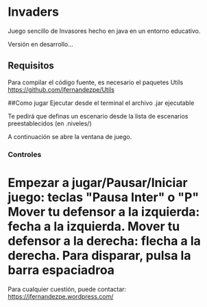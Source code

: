 # Invaders
Juego sencillo de Invasores hecho en java en un entorno educativo.

Versión en desarrollo...

## Requisitos
Para compilar el código fuente, es necesario el paquetes Utils
https://github.com/jfernandezpe/Utils

##Como jugar
Ejecutar desde el terminal el archivo .jar ejecutable

Te pedirá que definas un escenario desde la lista de escenarios preestablecidos (en .niveles/)

A continuación se abre la ventana de juego.

### Controles
Empezar a jugar/Pausar/Iniciar juego: teclas "Pausa Inter" o "P"
Mover tu defensor a la izquierda: fecha a la izquierda.
Mover tu defensor a la derecha: flecha a la derecha.
Para disparar, pulsa la barra espaciadroa
=======

Para cualquier cuestión, puede contactar: https://jfernandezpe.wordpress.com/

